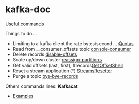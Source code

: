 # kafka-doc

[Useful commands](./commands/README.md)

Things to do ...

+ Limiting to a kafka client the rate bytes/second ... [Quotas](./commands/kafka-configs.md)
+ Read from  __consumer_offsets topic  [console-consumer](./commands/kafka-console-consumer.md)
+ Delete records [disable-offsets](./commands/kafka-delete-records.md)
+ Scale up/down cluster [reassign-partitions](./commands/kafka-reassign-partitions.md)
+ Get valid offsets (last, first),  #records[GetOffsetShell](./commands/kafka-run-class.md)
+ Reset a stream application (*) [StreamsResetter](./commands/kafka-run-class.md)
+ Purge a topic [bye-bye-records](./commands/kafka-topics.md)

Others commands lines:
**Kafkacat**

+ [Examples](./commands/kafkacat/kafkacat-examples.md) 
